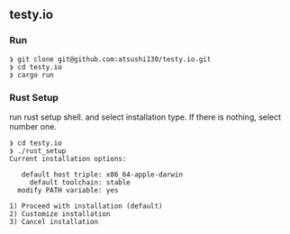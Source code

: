## testy.io

### Run
```console
❯ git clone git@github.com:atsushi130/testy.io.git
❯ cd testy.io
❯ cargo run
```

### Rust Setup
run rust setup shell. and select installation type. If there is nothing, select number one.
```console
❯ cd testy.io
❯ ./rust_setup
Current installation options:

   default host triple: x86_64-apple-darwin
     default toolchain: stable
  modify PATH variable: yes

1) Proceed with installation (default)
2) Customize installation
3) Cancel installation
```
